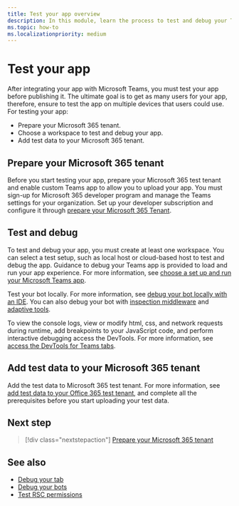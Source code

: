```yaml
---
title: Test your app overview
description: In this module, learn the process to test and debug your Teams custom app in Microsoft 365 and add test data to your Microsoft 365 tenant
ms.topic: how-to
ms.localizationpriority: medium
---
```


# Test your app

After integrating your app with Microsoft Teams, you must test your app before publishing it. The ultimate goal is to get as many users for your app, therefore, ensure to test the app on multiple devices that users could use. For testing your app:

* Prepare your Microsoft 365 tenant.
* Choose a workspace to test and debug your app.
* Add test data to your Microsoft 365 tenant.

## Prepare your Microsoft 365 tenant

Before you start testing your app, prepare your Microsoft 365 test tenant and enable custom Teams app to allow you to upload your app. You must sign-up for Microsoft 365 developer program and manage the Teams settings for your organization. Set up your developer subscription and configure it through [prepare your Microsoft 365 Tenant](~/concepts/build-and-test/prepare-your-o365-tenant.md).

## Test and debug

To test and debug your app, you must create at least one workspace. You can select a test setup, such as local host or cloud-based host to test and debug the app. Guidance to debug your Teams app is provided to load and run your app experience. For more information, see [choose a set up and run your Microsoft Teams app](~/concepts/build-and-test/debug.md).

Test your bot locally. For more information, see [debug your bot locally with an IDE](~/bots/how-to/debug/locally-with-an-ide.md). You can also debug your bot with [inspection middleware](/azure/bot-service/bot-service-debug-inspection-middleware?view=azure-bot-service-4.0&tabs=csharp&preserve-view=true) and [adaptive tools](/azure/bot-service/bot-service-debug-adaptive-tools?view=azure-bot-service-4.0&preserve-view=true).

To view the console logs, view or modify html, css, and network requests during runtime, add breakpoints to your JavaScript code, and perform interactive debugging access the DevTools. For more information, see [access the DevTools for Teams tabs](~/tabs/how-to/developer-tools.md).

## Add test data to your Microsoft 365 tenant

Add the test data to Microsoft 365 test tenant. For more information, see [add test data to your Office 365 test tenant](~/concepts/build-and-test/test-data.md), and complete all the prerequisites before you start uploading your test data.

## Next step

> [!div class="nextstepaction"]
> [Prepare your Microsoft 365 tenant](~/concepts/build-and-test/prepare-your-o365-tenant.md)

## See also

* [Debug your tab](~/tabs/how-to/developer-tools.md)
* [Debug your bots](~/bots/how-to/debug/locally-with-an-ide.md)
* [Test RSC permissions](~/graph-api/rsc/test-resource-specific-consent.md)
